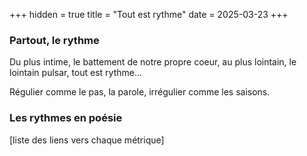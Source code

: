 +++
hidden = true
title = "Tout est rythme"
date = 2025-03-23
+++

### Partout, le rythme

Du plus intime, le battement de notre propre coeur, au plus lointain, le lointain pulsar, tout est rythme...

Régulier comme le pas, la parole, irrégulier comme les saisons.

### Les rythmes en poésie

[liste des liens vers chaque métrique]